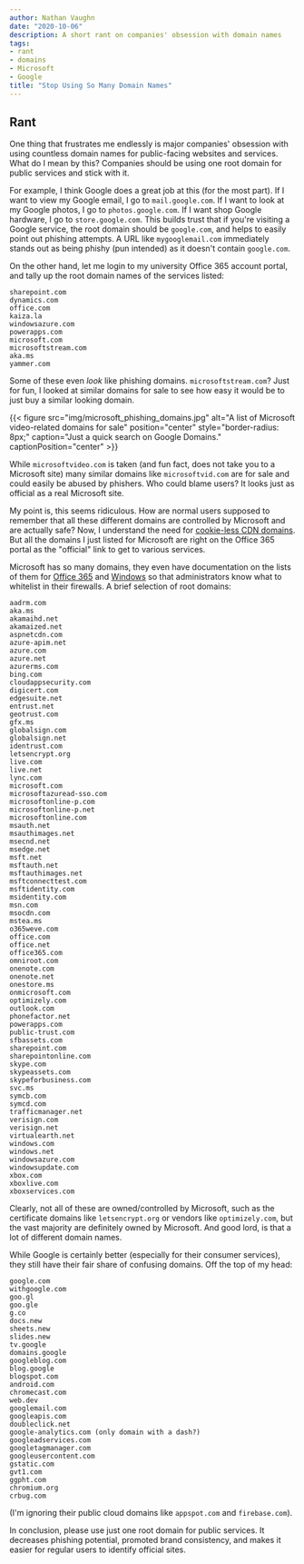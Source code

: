 ```yaml
---
author: Nathan Vaughn
date: "2020-10-06"
description: A short rant on companies' obsession with domain names
tags:
- rant
- domains
- Microsoft
- Google
title: "Stop Using So Many Domain Names"
---
```


## Rant

One thing that frustrates me endlessly is major companies' obsession with using
countless domain names for public-facing websites and services.
What do I mean by this? Companies should be using one root domain
for public services and stick with it.

For example, I think Google does a great job at this (for the most part).
If I want to view my Google email, I go to `mail.google.com`. If
I want to look at my Google photos, I go to `photos.google.com`. If I want
shop Google hardware, I go to `store.google.com`.
This builds trust that if you're visiting a Google service, the root domain should
be `google.com`, and helps to easily point out phishing attempts. A URL like
`mygooglemail.com` immediately stands out as being phishy (pun intended)
as it doesn't contain `google.com`.

On the other hand, let me login to my university Office 365 account portal, and
tally up the root domain names of the services listed:

```text
sharepoint.com
dynamics.com
office.com
kaiza.la
windowsazure.com
powerapps.com
microsoft.com
microsoftstream.com
aka.ms
yammer.com
```

Some of these even *look* like phishing domains. `microsoftstream.com`?
Just for fun, I looked at similar domains for sale to see how easy it would
be to just buy a similar looking domain.

{{< figure src="img/microsoft_phishing_domains.jpg" alt="A list of Microsoft video-related domains for sale" position="center" style="border-radius: 8px;" caption="Just a quick search on Google Domains." captionPosition="center" >}}

While `microsoftvideo.com` is taken
(and fun fact, does not take you to a Microsoft site)
many similar domains like `microsoftvid.com` are for sale and could easily be
abused by phishers. Who could blame users? It looks just as official as a real
Microsoft site.

My point is, this seems ridiculous. How are normal users supposed to remember
that all these different domains are controlled by Microsoft and are actually safe?
Now, I understand the need for
[cookie-less CDN domains](https://gtmetrix.com/serve-static-content-from-a-cookieless-domain.html).
But all the domains I just listed for Microsoft are right on the Office 365 portal
as the "official" link to get to various services.

Microsoft has so many domains, they even have documentation on the lists of them for
[Office 365](https://docs.microsoft.com/en-us/microsoft-365/enterprise/microsoft-365-ip-web-service)
and [Windows](https://docs.microsoft.com/en-us/windows/privacy/manage-connections-from-windows-operating-system-components-to-microsoft-services)
so that administrators know what to whitelist in their firewalls.
A brief selection of root domains:

```text
aadrm.com
aka.ms
akamaihd.net
akamaized.net
aspnetcdn.com
azure-apim.net
azure.com
azure.net
azurerms.com
bing.com
cloudappsecurity.com
digicert.com
edgesuite.net
entrust.net
geotrust.com
gfx.ms
globalsign.com
globalsign.net
identrust.com
letsencrypt.org
live.com
live.net
lync.com
microsoft.com
microsoftazuread-sso.com
microsoftonline-p.com
microsoftonline-p.net
microsoftonline.com
msauth.net
msauthimages.net
msecnd.net
msedge.net
msft.net
msftauth.net
msftauthimages.net
msftconnecttest.com
msftidentity.com
msidentity.com
msn.com
msocdn.com
mstea.ms
o365weve.com
office.com
office.net
office365.com
omniroot.com
onenote.com
onenote.net
onestore.ms
onmicrosoft.com
optimizely.com
outlook.com
phonefactor.net
powerapps.com
public-trust.com
sfbassets.com
sharepoint.com
sharepointonline.com
skype.com
skypeassets.com
skypeforbusiness.com
svc.ms
symcb.com
symcd.com
trafficmanager.net
verisign.com
verisign.net
virtualearth.net
windows.com
windows.net
windowsazure.com
windowsupdate.com
xbox.com
xboxlive.com
xboxservices.com
```

Clearly, not all of these are owned/controlled by Microsoft, such as the certificate
domains like `letsencrypt.org` or vendors like `optimizely.com`, but the
vast majority are definitely owned by Microsoft.
And good lord, is that a lot of different domain names.

While Google is certainly better (especially for their consumer services), they still
have their fair share of confusing domains. Off the top of my head:

```
google.com
withgoogle.com
goo.gl
goo.gle
g.co
docs.new
sheets.new
slides.new
tv.google
domains.google
googleblog.com
blog.google
blogspot.com
android.com
chromecast.com
web.dev
googlemail.com
googleapis.com
doubleclick.net
google-analytics.com (only domain with a dash?)
googleadservices.com
googletagmanager.com
googleusercontent.com
gstatic.com
gvt1.com
ggpht.com
chromium.org
crbug.com
```

(I'm ignoring their public cloud domains like `appspot.com` and `firebase.com`).

In conclusion, please use just one root domain for public services.
It decreases phishing potential, promoted brand consistency,
and makes it easier for regular users to identify
official sites.
